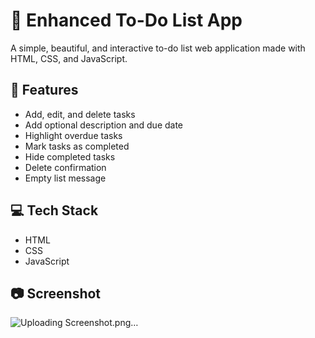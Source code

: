 # 📝 Enhanced To-Do List App

A simple, beautiful, and interactive to-do list web application made with HTML, CSS, and JavaScript.

## 🔧 Features

- Add, edit, and delete tasks  
- Add optional description and due date  
- Highlight overdue tasks  
- Mark tasks as completed  
- Hide completed tasks  
- Delete confirmation  
- Empty list message

## 💻 Tech Stack

- HTML  
- CSS  
- JavaScript

## 📷 Screenshot
![Uploading Screenshot.png…]()

